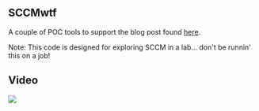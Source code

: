 ## SCCMwtf

A couple of POC tools to support the blog post found [here](https://blog.xpnsec.com/unobfuscating-network-access-accounts/).

Note: This code is designed for exploring SCCM in a lab... don't be runnin' this on a job!

## Video

[![](https://res.cloudinary.com/xpnsec/image/upload/v1657400050/unobfuscating-network-access-accounts/youtube_zg4omj.png)](https://www.youtube.com/watch?v=oMy4nbmeQkw)
